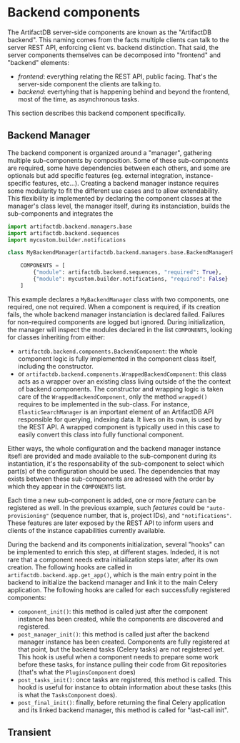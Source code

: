 # Backend components

The ArtifactDB server-side components are known as the "ArtifactDB backend". This naming comes from the facts multiple
clients can talk to the server REST API, enforcing client vs. backend distinction. That said, the server components
themselves can be decomposed into "frontend" and "backend" elements:

- *frontend*: everything relating the REST API, public facing. That's the server-side component the clients are talking
  to.
- *backend*: evertyhing that is happening behind and beyond the frontend, most of the time, as asynchronous tasks.

This section describes this backend component specifically.


## Backend Manager

The backend component is organized around a "manager", gathering multiple sub-components by composition. Some of these
sub-components are required, some have dependencies between each others, and some are optionals but add specific
features (eg. external integration, instance-specific features, etc...). Creating a backend manager instance requires
some modularity to fit the different use cases and to allow extendability. This flexibility is implemented by declaring
the component classes at the manager's class level, the manager itself, during its instanciation, builds the
sub-components and integrates the 

```python
import artifactdb.backend.managers.base
import artifactdb.backend.sequences
import mycustom.builder.notifications

class MyBackendManager(artifactdb.backend.managers.base.BackendManagerBase):

    COMPONENTS = [
        {"module": artifactdb.backend.sequences, "required": True},
        {"module": mycustom.builder.notifications, "required": False}
    ]
```

This example declares a `MyBackendManager` class with two components, one required, one not required. When a component
is required, if its creation fails, the whole backend manager instanciation is declared failed. Failures for
non-required components are logged but ignored. During initialization, the manager will inspect the modules declared in
the list `COMPONENTS`, looking for classes inheriting from either:

- `artifactdb.backend.components.BackendComponent`: the whole component logic is fully implemented in the component
  class itself, including the constructor.
- or `artifactdb.backend.components.WrappedBackendComponent`: this class acts as a wrapper over an existing class living
  outside of the the context of backend components. The constructor and wrapping logic is taken care of the
  `WrappedBackendComponent`, only the method `wrapped()` requires to be implemented in the sub-class. For instance,
  `ElasticSearchManager` is an important element of an ArtifactDB API responsible for querying, indexing data. It lives
  on its own, is used by the REST API. A wrapped component is typically used in this case to easily convert this class
  into fully functional component.

Either ways, the whole configuration and the backend manager instance itsefl are provided and made available to the
sub-component during its instantiation, it's the responsability of the sub-component to select which part(s) of the
configuration should be used. The dependencies that may exists between these sub-components are adressed with the order
by which they appear in the `COMPONENTS` list.

Each time a new sub-component is added, one or more *feature* can be registered as well. In the previous example, such
*features* could be `"auto-provisioning"` (sequence number, that is, project IDs), and `"notifications"`. These features
are later exposed by the REST API to inform users and clients of the instance capabilities currently available.

During the backend and its components initialization, several "hooks" can be implemented to enrich this step, at
different stages. Indeded, it is not rare that a component needs extra initialization steps later, after its own
creation. The following hooks are called in `artifactdb.backend.app.get_app()`, which is the main entry point in the
backend to initialize the backend manager and link it to the main Celery application. The following hooks are called for
each successfully registered components:

- `component_init()`: this method is called just after the component instance has been created, while the components are
  discovered and registered.
- `post_manager_init()`: this method is called just after the backend manager instance has been created. Components are
  fully registered at that point, but the backend tasks (Celery tasks) are not registered yet. This hook is useful when
  a component needs to prepare some work before these tasks, for instance pulling their code from Git repositories
  (that's what the `PluginsComponent` does)
- `post_tasks_init()`: once tasks are registered, this method is called. This hookd is useful for instance to obtain
  information about these tasks (this is what the `TasksComponent` does).
- `post_final_init()`: finally, before returning the final Celery application and its linked backend manager, this
  method is called for "last-call init".

## Transient 
